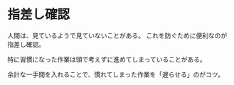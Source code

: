 # 指差し確認

人間は、見ているようで見ていないことがある。
これを防ぐために便利なのが指差し確認。

特に習慣になった作業は頭で考えずに進めてしまっていることがある。

余計な一手間を入れることで、慣れてしまった作業を「遅らせる」のがコツ。
